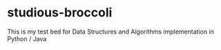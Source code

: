 # studious-broccoli
This is my test bed for Data Structures and Algorithms implementation in Python / Java
